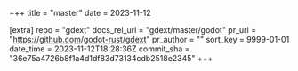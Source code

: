 +++
title = "master"
date = 2023-11-12

[extra]
repo = "gdext"
docs_rel_url = "gdext/master/godot"
pr_url = "https://github.com/godot-rust/gdext"
pr_author = ""
sort_key = 9999-01-01
date_time = 2023-11-12T18:28:36Z
commit_sha = "36e75a4726b8f1a4d1df83d73134cdb2518e2345"
+++


